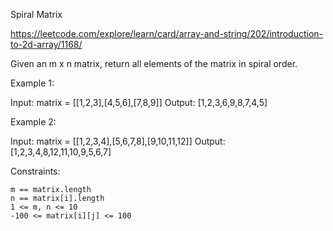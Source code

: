 Spiral Matrix

https://leetcode.com/explore/learn/card/array-and-string/202/introduction-to-2d-array/1168/

Given an m x n matrix, return all elements of the matrix in spiral order.
 

Example 1:

Input: matrix = [[1,2,3],[4,5,6],[7,8,9]]
Output: [1,2,3,6,9,8,7,4,5]

Example 2:

Input: matrix = [[1,2,3,4],[5,6,7,8],[9,10,11,12]]
Output: [1,2,3,4,8,12,11,10,9,5,6,7]

 
Constraints:

    m == matrix.length
    n == matrix[i].length
    1 <= m, n <= 10
    -100 <= matrix[i][j] <= 100
